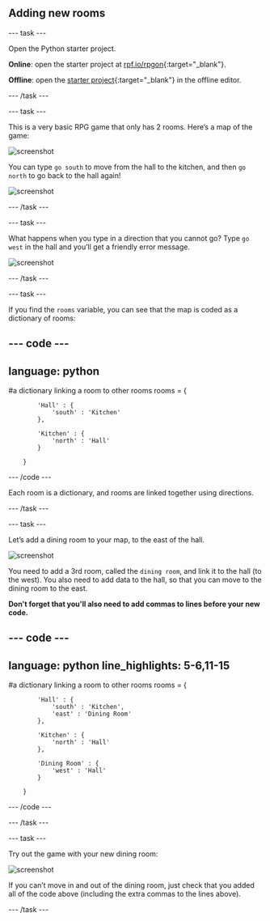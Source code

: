 ## Adding new rooms

--- task ---

Open the Python starter project.

**Online**: open the starter project at [rpf.io/rpgon](http://rpf.io/rpgon){:target="_blank"}.

**Offline**: open the [starter project](http://rpf.io/p/en/rpg-go){:target="_blank"} in the offline editor.

--- /task ---

--- task ---

This is a very basic RPG game that only has 2 rooms. Here’s a map of the game:

![screenshot](images/rpg-map1.png)

You can type `go south` to move from the hall to the kitchen, and then `go north` to go back to the hall again!

![screenshot](images/rpg-controls.png)

--- /task ---

--- task ---

What happens when you type in a direction that you cannot go? Type `go west` in the hall and you’ll get a friendly error message.

![screenshot](images/rpg-error.png)

--- /task ---

--- task ---

If you find the `rooms` variable, you can see that the map is coded as a dictionary of rooms:

--- code ---
---
language: python
---
#a dictionary linking a room to other rooms
rooms = {

            'Hall' : {
                'south' : 'Kitchen'
            },

            'Kitchen' : {
                'north' : 'Hall'
            }

        }
--- /code ---

Each room is a dictionary, and rooms are linked together using directions.  

--- /task ---

--- task ---

Let’s add a dining room to your map, to the east of the hall.

![screenshot](images/rpg-dining.png)

You need to add a 3rd room, called the `dining room`, and link it to the hall (to the west). You also need to add data to the hall, so that you can move to the dining room to the east.

**Don't forget that you'll also need to add commas to lines before your new code.**

--- code ---
---
language: python
line_highlights: 5-6,11-15
---
#a dictionary linking a room to other rooms
rooms = {

            'Hall' : {
                'south' : 'Kitchen',
                'east' : 'Dining Room'
            },

            'Kitchen' : {
                'north' : 'Hall'
            },

            'Dining Room' : {
                'west' : 'Hall'
            }

        }
--- /code ---

--- /task ---

--- task ---

Try out the game with your new dining room:

![screenshot](images/rpg-dining-test.png)

If you can’t move in and out of the dining room, just check that you added all of the code above (including the extra commas to the lines above).

--- /task ---

